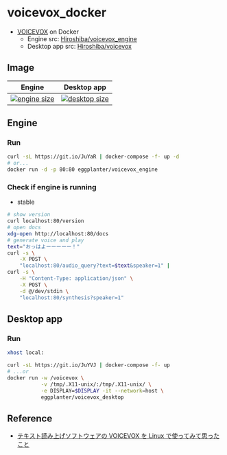 # voicevox_docker

- [VOICEVOX](https://voicevox.hiroshiba.jp/) on Docker
  - Engine src: [Hiroshiba/voicevox_engine](https://github.com/Hiroshiba/voicevox_engine)
  - Desktop app src: [Hiroshiba/voicevox](https://github.com/Hiroshiba/voicevox)

## Image

| Engine                                                                                | Desktop app                                                                             |
| ------------------------------------------------------------------------------------- | --------------------------------------------------------------------------------------- |
| [![engine size]](https://hub.docker.com/r/eggplanter/voicevox_engine) | [![desktop size]](https://hub.docker.com/r/eggplanter/voicevox_desktop) |

## Engine

### Run

```bash
curl -sL https://git.io/JuYaR | docker-compose -f- up -d
# or...
docker run -d -p 80:80 eggplanter/voicevox_engine
```

### Check if engine is running

- stable

```bash
# show version
curl localhost:80/version
# open docs
xdg-open http://localhost:80/docs
# generate voice and play
text="おっはよーーーーー！"
curl -s \
    -X POST \
    "localhost:80/audio_query?text=$text&speaker=1" |
curl -s \
    -H "Content-Type: application/json" \
    -X POST \
    -d @/dev/stdin \
    "localhost:80/synthesis?speaker=1"
```

## Desktop app

### Run

```bash
xhost local:

curl -sL https://git.io/JuYVJ | docker-compose -f- up
# ...or
docker run -w /voicevox \
           -v /tmp/.X11-unix/:/tmp/.X11-unix/ \
           -e DISPLAY=$DISPLAY -it --network=host \
           eggplanter/voicevox_desktop
```

## Reference

- [テキスト読み上げソフトウェアの VOICEVOX を Linux で使ってみて思ったこと](https://zenn.dev/tantan_tanuki/articles/78428a29aab2d2)

[engine size]: https://img.shields.io/docker/image-size/eggplanter/voicevox_engine
[desktop size]: https://img.shields.io/docker/image-size/eggplanter/voicevox_desktop
